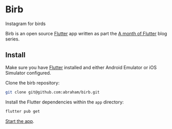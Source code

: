 # Birb

Instagram for birds

Birb is an open source [Flutter](https://flutter.io) app written as part the [A month of Flutter](https://bendyworks.com/blog/a-month-of-flutter) blog series.

## Install

Make sure you have [Flutter](https://flutter.io/docs/get-started/install) installed and either Android Emulator or iOS Simulator configured.

Clone the birb repository:

~~~bash
git clone git@github.com:abraham/birb.git
~~~

Install the Flutter dependencies within the `app` directory:

~~~bash
flutter pub get
~~~

[Start the app](https://flutter.io/docs/get-started/test-drive).
